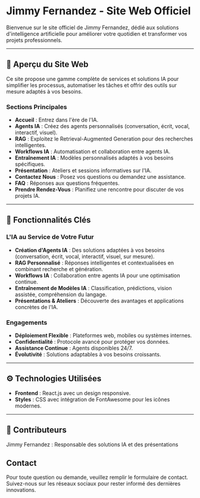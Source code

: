 # Jimmy Fernandez - Site Web Officiel

Bienvenue sur le site officiel de Jimmy Fernandez, dédié aux solutions d'intelligence artificielle pour améliorer votre quotidien et transformer vos projets professionnels.

---

## 🌟 **Aperçu du Site Web**

Ce site propose une gamme complète de services et solutions IA pour simplifier les processus, automatiser les tâches et offrir des outils sur mesure adaptés à vos besoins.

### **Sections Principales**
- **Accueil** : Entrez dans l'ère de l'IA.
- **Agents IA** : Créez des agents personnalisés (conversation, écrit, vocal, interactif, visuel).
- **RAG** : Exploitez le Retrieval-Augmented Generation pour des recherches intelligentes.
- **Workflows IA** : Automatisation et collaboration entre agents IA.
- **Entraînement IA** : Modèles personnalisés adaptés à vos besoins spécifiques.
- **Présentation** : Ateliers et sessions informatives sur l'IA.
- **Contactez Nous** : Posez vos questions ou demandez une assistance.
- **FAQ** : Réponses aux questions fréquentes.
- **Prendre Rendez-Vous** : Planifiez une rencontre pour discuter de vos projets IA.

---

## 🔑 **Fonctionnalités Clés**

### **L'IA au Service de Votre Futur**
- **Création d'Agents IA** : Des solutions adaptées à vos besoins (conversation, écrit, vocal, interactif, visuel, sur mesure).
- **RAG Personnalisé** : Réponses intelligentes et contextualisées en combinant recherche et génération.
- **Workflows IA** : Collaboration entre agents IA pour une optimisation continue.
- **Entraînement de Modèles IA** : Classification, prédictions, vision assistée, compréhension du langage.
- **Présentations & Ateliers** : Découverte des avantages et applications concrètes de l'IA.

### **Engagements**
- **Déploiement Flexible** : Plateformes web, mobiles ou systèmes internes.
- **Confidentialité** : Protocole avancé pour protéger vos données.
- **Assistance Continue** : Agents disponibles 24/7.
- **Évolutivité** : Solutions adaptables à vos besoins croissants.

---

## ⚙️ **Technologies Utilisées**
- **Frontend** : React.js avec un design responsive.
- **Styles** : CSS avec intégration de FontAwesome pour les icônes modernes.

---

## 🤝 **Contributeurs**
Jimmy Fernandez : Responsable des solutions IA et des présentations

## **Contact**
Pour toute question ou demande, veuillez remplir le formulaire de contact.
Suivez-nous sur les réseaux sociaux pour rester informé des dernières innovations.